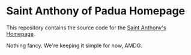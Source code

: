 # Saint Anthony of Padua Homepage

This repository contains the source code for the [Saint Anthony's Homepage](https://www.saintanthonys.com/).

Nothing fancy. We're keeping it simple for now, AMDG.
